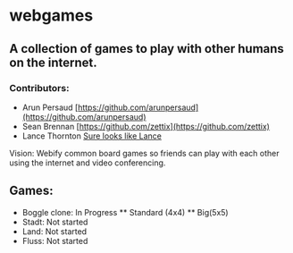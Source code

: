 # webgames

## A collection of games to play with other humans on the internet.

### Contributors:
* Arun Persaud  [https://github.com/arunpersaud](https://github.com/arunpersaud)
* Sean Brennan  [https://github.com/zettix](https://github.com/zettix)
* Lance Thornton [Sure looks like Lance](https://github.com/lancethornton)

Vision: Webify common board games so friends can play with each other using the internet and video conferencing.


## Games:
* Boggle clone: In Progress
** Standard (4x4)
** Big(5x5)
* Stadt: Not started
* Land: Not started
* Fluss: Not started

